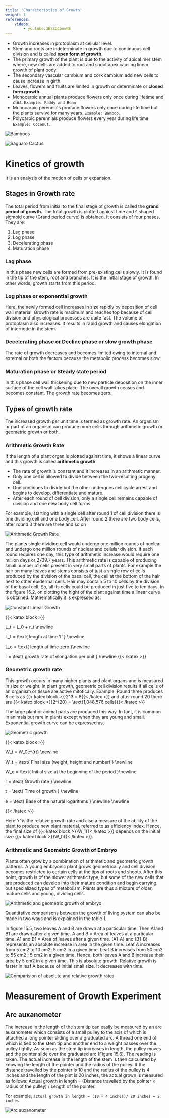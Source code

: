```yaml
---
title: 'Characteristics of Growth'
weight: 1
references:
    videos:
        - youtube:3EYZbCbowNE
---
```


- Growth increases in protoplasm at cellular level. 
- Stem and roots are indeterminate in growth due to continuous cell division and is called **open form of growth**.
- The primary growth of the plant is due to the activity of apical meristem where, new cells are added to root and shoot apex causing linear growth of plant body.
- The secondary vascular cambium and cork cambium add new cells to cause increase in girth.
- Leaves, flowers and fruits are limited in growth or determinate or **closed form growth.**
- Monocarpic annual plants produce flowers only once during lifetime and dies. ```Example: Paddy and Bean```
- Monocarpic perennials produce flowers only once during life time but the plants survive for many years. ```Example: Bamboo.```
- Polycarpic perennials produce flowers every year during life time. ```Example: Coconut.```

![Bamboos](bamboos.png)

![Saguaro Cactus](saguaro-cactus.png)

# Kinetics of growth
It is an analysis of the motion of cells or expansion.

## Stages in Growth rate
The total period from initial to the final stage of growth is called the **grand period of growth.** The total growth is plotted against time and `S` shaped sigmoid curve (Grand period curve) is obtained. It consists of four phases. They are:

1. Lag phase
2. Log phase
3. Decelerating phase 
4. Maturation phase

### Lag phase
In this phase new cells are formed from pre-existing cells slowly. It is found in the tip of the stem, root and branches. It is the initial stage of growth. In other words, growth starts from this period. 

### Log phase or exponential growth
Here, the newly formed cell increases in size rapidly by deposition of cell wall material. Growth rate is maximum and reaches top because of cell division and physiological processes are quite fast. The volume of protoplasm also increases. It results in rapid growth and causes elongation of internode in the stem. 

### Decelerating phase or Decline phase or slow growth phase

The rate of growth decreases and becomes limited owing to internal and external or both the factors because the metabolic process becomes slow.

### Maturation phase or Steady state period 
In this phase cell wall thickening due to new particle deposition on the inner surface of the cell wall takes place. The overall growth ceases and becomes constant. The growth rate becomes zero.  

## Types of growth rate
The increased growth per unit time is termed as growth rate. An organism or part of an organism can produce more cells through arithmetic growth or geometric growth or both.

### Arithmetic Growth Rate
If the length of a plant organ is plotted against time, it shows a linear curve and this growth is called **arithmetic growth**.

- The rate of growth is constant and it increases in an arithmetic manner.
- Only one cell is allowed to divide between the two-resulting progeny cell.
- One continues to divide but the other undergoes cell cycle arrest and begins to develop, differentiate and mature.
- After each round of cell division, only a single cell remains capable of division and one new body cell forms.

For example, starting with a single cell after round 1 of cell division there is one dividing cell and one body cell. After round 2 there are two body cells, after round 3 there are three and so on 

![Arithmetic Growth Rate](arithmetic-growth-rate.png)

The plants single dividing cell would undergo one million rounds of nuclear and undergo one million rounds of nuclear and cellular division. If each round requires one day, this type of arithmetic increase would require one million days or 2739.7 years. This arithmetic rate is capable of producing small number of cells present in very small parts of plants. For example the hair on many leaves and stems consists of just a single row of cells produced by the division of the basal cell, the cell at the bottom of the hair next to other epidermal cells. Hair may contain 5 to 10 cells by the division of the basal cell. So, all its cells could be produced in just five to ten days. In the figure 15.2, on plotting the hight of the plant against time a linear curve is obtained. Mathematically it is expressed as:

![Constant Linear Growth](constant-linear-growth.png)

{{< katex block >}}

L_t = L_0 + r_t \newline

L_t = \text{ length at time ‘t’ } \newline

L_o = \text{ length at time zero }\newline

r = \text{ growth rate of elongation per unit } \newline
{{< /katex >}}

### Geometric growth rate
This growth occurs in many higher plants and plant organs and is measured in size or weight. In plant growth, geometric cell division results if all cells of an organism or tissue are active mitotically. Example: Round three produces 8 cells as {{< katex block >}}2^3 = 8{{< /katex >}} and after round 20 there are {{< katex block >}}2^{20} = \text{1,048,576 cells}{{< /katex >}}

The large plant or animal parts are produced this way. In fact, it is common in animals but rare in plants except when they are young and small. Exponential growth curve can be expressed as,

![Geometric growth](progeny-cells.png)

{{< katex block >}}

W_t = W_0e^{rt} \newline

W_t = \text{ Final size (weight, height and number) } \newline

W_o = \text{ Initial size at the beginning of the period }\newline

r = \text{ Growth rate } \newline

t = \text{ Time of growth } \newline

e = \text{ Base of the natural logarithms } \newline \newline

{{< /katex >}} 

Here ‘_r’_ is the relative growth rate and also a measure of the ability of the plant to produce new plant material, referred to as efficiency index. Hence, the final size of {{< katex block >}}W_1{{< /katex >}}  depends on the initial size {{< katex block >}}W_0{{< /katex >}}.

### Arithmetic and Geometric Growth of Embryo
Plants often grow by a combination of arithmetic and geometric growth patterns. A young embryonic plant grows geometrically and cell division becomes restricted to certain cells at the tips of roots and shoots. After this point, growth is of the slower arithmetic type, but some of the new cells that are produced can develop into their mature condition and begin carrying out specialized types of metabolism. Plants are thus a mixture of older, mature cells and young, dividing cells.

![Arithmetic and geometric growth of embryo](arithmetic-and-geometric-growth-of-embryo.png)

Quantitative comparisons between the growth of living system can also be made in two ways and is explained in the table 1.

In figure 15.5, two leaves A and B are drawn at a particular time. Then A1and B1 are drawn after a given time. A and B = Area of leaves at a particular time. A1 and B1 = Area of leaves after a given time. (A1-A) and (B1-B) represents an absolute increase in area in the given time. Leaf A increases from 5 cm2 to 10 cm2; 5 cm2 in a given time. Leaf B increases from 50 cm2 to 55 cm2 ; 5 cm2 in a given time. Hence, both leaves A and B increase their area by 5 cm2 in a given time. This is absolute growth. Relative growth is faster in leaf A because of initial small size. It decreases with time.  

![Comparision of absolute and relative growth rates](absolute-and-relative-growth.png)

# Measurement of Growth Experiment

## Arc auxanometer

The increase in the length of the stem tip can easily be measured by an arc auxanometer which consists of a small pulley to the axis of which is attached a long pointer sliding over a graduated arc. A thread one end of which is tied to the stem tip and another end to a weight passes over the pulley tightly. As soon as the stem tip increases in length, the pulley moves and the pointer slide over the graduated arc (Figure 15.6). The reading is taken. The actual increase in the length of the stem is then calculated by knowing the length of the pointer and the radius of the pulley. If the distance travelled by the pointer is 10 and the radius of the pulley is 4 inches and the length of the pint is 20 inches, the actual grown is measured as follows: Actual growth in length = (Distance travelled by the pointer × radius of the pulley) / Length of the pointer. 

For example, `actual growth in length = (10 × 4 inches)/ 20 inches = 2 inches`

![ Arc auxanometer](auxanometer.png "")




